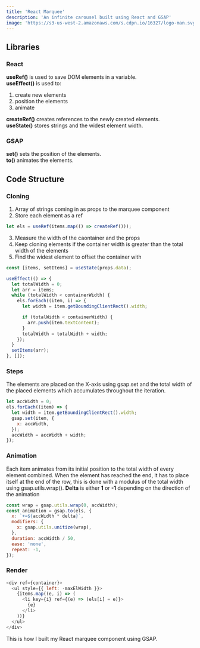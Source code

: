 ```yaml
---
title: 'React Marquee'
description: 'An infinite carousel built using React and GSAP'
image: 'https://s3-us-west-2.amazonaws.com/s.cdpn.io/16327/logo-man.svg'
---
```


## Libraries

### React

**useRef()** is used to save DOM elements in a variable.  
**useEffect()** is used to:

1. create new elements
1. position the elements
1. animate

**createRef()** creates references to the newly created elements.  
**useState()** stores strings and the widest element width.

### GSAP

**set()** sets the position of the elements.  
**to()** animates the elements.

## Code Structure

### Cloning

1.  Array of strings coming in as props to the marquee component
2.  Store each element as a ref

```javascript
let els = useRef(items.map(() => createRef()));
```

3.  Measure the width of the caontainer and the props
4.  Keep cloning elements if the container width is greater than the total width of the elements
5.  Find the widest element to offset the container with
    <!-- // if (maxWidth < width) {
    // maxWidth = width;
    // } -->

```javascript
const [items, setItems] = useState(props.data);

useEffect(() => {
  let totalWidth = 0;
  let arr = items;
  while (totalWidth < containerWidth) {
    els.forEach((item, i) => {
      let width = item.getBoundingClientRect().width;

      if (totalWidth < containerWidth) {
        arr.push(item.textContent);
      }
      totalWidth = totalWidth + width;
    });
  }
  setItems(arr);
}, []);
```

### Steps

The elements are placed on the X-axis using gsap.set and the total width of the placed elements which accumulates throughout the iteration.

```javascript
let accWidth = 0;
els.forEach((item) => {
  let width = item.getBoundingClientRect().width;
  gsap.set(item, {
    x: accWidth,
  });
  accWidth = accWidth + width;
});
```

### Animation

Each item animates from its initial position to the total width of every element combined.
When the element has reached the end, it has to place itself at the end of the row, this is done with a modulus of the total width using gsap.utils.wrap().
**Delta** is either **1** or **-1** depending on the direction of the animation

```javascript
const wrap = gsap.utils.wrap(0, accWidth);
const animation = gsap.to(els, {
  x: `+=${accWidth * delta}`,
  modifiers: {
    x: gsap.utils.unitize(wrap),
  },
  duration: accWidth / 50,
  ease: 'none',
  repeat: -1,
});
```

### Render

```javascript
<div ref={container}>
  <ul style={{ left: -maxElWidth }}>
    {items.map((e, i) => (
      <li key={i} ref={(e) => (els[i] = e)}>
        {e}
      </li>
    ))}
  </ul>
</div>
```

This is how I built my React marquee component using GSAP.
